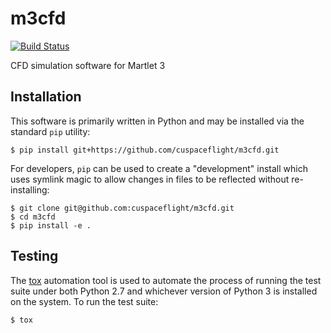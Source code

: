 # m3cfd

[![Build Status](https://travis-ci.org/cuspaceflight/m3cfd.svg?branch=master)](https://travis-ci.org/cuspaceflight/m3cfd)

CFD simulation software for Martlet 3

## Installation

This software is primarily written in Python and may be installed via the
standard ``pip`` utility:

```console
$ pip install git+https://github.com/cuspaceflight/m3cfd.git
```

For developers, `pip` can be used to create a "development" install which uses
symlink magic to allow changes in files to be reflected without re-installing:

```console
$ git clone git@github.com:cuspaceflight/m3cfd.git
$ cd m3cfd
$ pip install -e .
```

## Testing

The [tox](https://tox.readthedocs.org/) automation tool is used to automate the
process of running the test suite under both Python 2.7 and whichever version of
Python 3 is installed on the system. To run the test suite:

```console
$ tox
```

